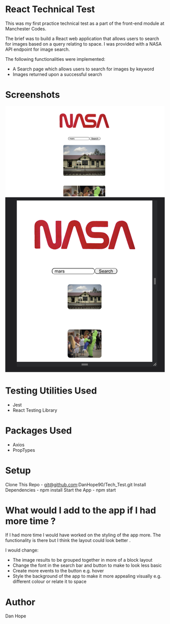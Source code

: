  # React Technical Test 

 This was my first practice technical test as a part of the front-end module
 at Manchester Codes. 

The brief was to build a React web application that allows users to search for images based on a query relating to space. 
I was provided with a NASA API endpoint for image search.

The following functionalities were implemented:
- A Search page which allows users to search for images by keyword
- Images returned upon a successful search

# Screenshots 

![](images/browser.png)
![](images/mobile.png)

# Testing Utilities Used

- Jest 
- React Testing Library

# Packages Used 

- Axios
- PropTypes 

# Setup 

Clone This Repo - git@github.com:DanHope90/Tech_Test.git
Install Dependencies - npm install
Start the App - npm start

# What would I add to the app if I had more time ? 

If I had more time I would have worked on the styling of the app more. The functionality is there
but I think the layout could look better . 

I would change: 

- The image results to be grouped together in more of a block layout
- Change the font in the search bar and button to make to look less basic
- Create more events to the button e.g. hover 
- Style the background of the app to make it more appealing visually e.g. different colour or relate it to space

# Author

Dan Hope






